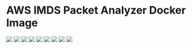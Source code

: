 # AWS IMDS Packet Analyzer Docker Image

[![](https://img.shields.io/docker/pulls/cnservices/aws-imds-packet-analyzer)](https://hub.docker.com/r/cnservices/aws-imds-packet-analyzer/)
[![](hhttps://img.shields.io/docker/build/cnservices/aws-imds-packet-analyzer)](https://hub.docker.com/r/cnservices/aws-imds-packet-analyzer/)
[![](https://img.shields.io/docker/automated/cnservices/aws-imds-packet-analyzer)](https://hub.docker.com/r/cnservices/aws-imds-packet-analyzer/)
[![](https://img.shields.io/docker/stars/cnservices/aws-imds-packet-analyzer)](https://hub.docker.com/r/cnservices/aws-imds-packet-analyzer/)
[![](https://img.shields.io/github/license/cn-docker/aws-imds-packet-analyzer)](https://github.com/cn-docker/aws-imds-packet-analyzer)
[![](https://img.shields.io/github/issues/cn-docker/aws-imds-packet-analyzer)](https://github.com/cn-docker/aws-imds-packet-analyzer)
[![](https://img.shields.io/github/issues-closed/cn-docker/aws-imds-packet-analyzer)](https://github.com/cn-docker/aws-imds-packet-analyzer)
[![](https://img.shields.io/github/languages/code-size/cn-docker/aws-imds-packet-analyzer)](https://github.com/cn-docker/aws-imds-packet-analyzer)
[![](https://img.shields.io/github/repo-size/cn-docker/aws-imds-packet-analyzer)](https://github.com/cn-docker/aws-imds-packet-analyzer)
